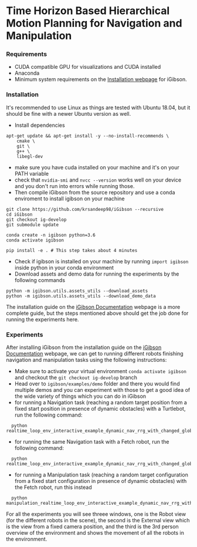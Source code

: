 <!-- #  iGibson: A Simulation Environment to train Robots in Large Realistic Interactive Scenes

<img src="./docs/images/igibsonlogo.png" width="500"> <img src="./docs/images/igibson.gif" width="250"> 

iGibson is a simulation environment providing fast visual rendering and physics simulation based on Bullet. iGibson is equipped with fifteen fully interactive high quality scenes, hundreds of large 3D scenes reconstructed from real homes and offices, and compatibility with datasets like CubiCasa5K and 3D-Front, providing 8000+ additional interactive scenes. Some of the features of iGibson include domain randomization, integration with motion planners and easy-to-use tools to collect human demonstrations. With these scenes and features, iGibson allows researchers to train and evaluate robotic agents that use visual signals to solve navigation and manipulation tasks such as opening doors, picking up and placing objects, or searching in cabinets.

### Latest Updates

[12/1/2020] Major update to iGibson to reach iGibson v1.0, for details please refer to our [arxiv preprint](https://arxiv.org/abs/2012.02924). 

- Release of iGibson dataset that includes 15 fully interactive scenes and 500+ object models annotated with materials and physical attributes on top of [existing 3D articulated models](https://cs.stanford.edu/~kaichun/partnet/).
- Compatibility to import [CubiCasa5K](https://github.com/CubiCasa/CubiCasa5k) and [3D-Front](https://tianchi.aliyun.com/specials/promotion/alibaba-3d-scene-dataset) scene descriptions leading to more than 8000 extra interactive scenes!
- New features in iGibson: Physically based rendering, 1-beam and 16-beam LiDAR, domain randomization, motion planning integration, tools to collect human demos and more!
- Code refactoring, better class structure and cleanup. 

[05/14/2020] Added dynamic light support :flashlight:

[04/28/2020] Added support for Mac OSX :computer:

### Citation
If you use iGibson or its assets and models, consider citing the following publication:

```
@article{shenigibson,
  title={iGibson, a Simulation Environment for Interactive Tasks in Large Realistic Scenes},
  author={Shen*, Bokui and Xia*, Fei and Li*, Chengshu and Mart{\'i}n-Mart{\'i}n*, Roberto and Fan, Linxi and Wang, Guanzhi and Buch, Shyamal and D’Arpino, Claudia and Srivastava, Sanjana and Tchapmi, Lyne P and  Vainio, Kent and Fei-Fei, Li and Savarese, Silvio},
  journal={arXiv preprint arXiv:2012.02924},
  year={2020}
}
```

### Documentation
The documentation for iGibson can be found here: [iGibson Documentation](http://svl.stanford.edu/igibson/docs/). It includes installation guide (including data download instructions), quickstart guide, code examples, and APIs.

If you want to know more about iGibson, you can also check out [our webpage](http://svl.stanford.edu/igibson),  [our
 updated arxiv preprint](https://arxiv.org/abs/2012.02924) and [our previous RAL+ICRA20 paper](https://arxiv.org/abs/1910.14442).

### Dowloading the Dataset of 3D Scenes

With iGibson v1.0 release, you will have access to 15 fully interactive scenes (100+ rooms) that can be
 used in simulation. As a highlight, here
 are the features we support. We also include 500+ object models.  

- Scenes are the
 result of converting 3D reconstructions of real homes into fully interactive simulatable models.
- Each scene corresponds to one floor of a real-world home.
The scenes are annotated with bounding box location and size of different objects, mostly furniture, e.g. cabinets, doors, stoves, tables, chairs, beds, showers, toilets, sinks...
- Scenes include layout information (occupancy, semantics)
- Each scene's lighting effect is designed manually, and the texture of the building elements (walls, floors, ceilings
) is baked offline with high-performant ray-tracing
- Scenes are defined in iGSDF (iGibson Scene Definition Format), an extension of URDF, and shapes are OBJ files with
 associated materials

For instructions to install iGibson and download dataset, you can visit [installation guide](http://svl.stanford.edu/igibson/docs/installation.html).

There are other datasets we link to iGibson. We include support to use CubiCasa5K and 3DFront scenes, adding up more than 8000 extra interactive scenes to use in iGibson! Check our documentation on how to use those.

We also maintain compatibility with datasets of 3D reconstructed large real-world scenes (homes and offices) that you can download and use with iGibson, for example from our previous simulator, Gibson. All of them will be accessible once you fill in this <a href="https://forms.gle/36TW9uVpjrE1Mkf9A" target="_blank">[form]</a>.

### Contributing
This is the github repository for iGibson (pip package `igibson`) 1.0 release. Bug reports, suggestions for improvement, as well as community developments are encouraged and appreciated. Please, consider creating an issue or sending us an email. 

The support for our previous version of the environment, Gibson, can be found in the [following repository](http://github.com/StanfordVL/GibsonEnv/).

# VR Information

Instructions for installing Gibson and VR integration on Windows 10.
Assuming a fresh install of Windows.

These instructions partially overlap with installing Gibson
http://svl.stanford.edu/igibson/docs/installation.html#installation-method 
but are tailored to run the VR components in Windows.


VR Station
==========

Install Steam and Steam VR, connect VR headset and base stations, set up VR room
Run steam performance test.

https://www.vive.com/eu/support/vive/category_howto/setting-up-for-the-first-time.html


Dependencies and environment:
=============================

* Skip this step if you have a working terminal setup in Windows

Follow these instructions to download and install Cygwin: https://www.cygwin.com/ and then https://www.howtogeek.com/howto/41382/how-to-use-linux-commands-in-windows-with-cygwin/ - Cygwin provides a similar experience to the Linux terminal on Windows, and makes working with iGibson much easier.

**Note:** In the article they add C:\Cygwin\bin to the PATH, but the name of your folder may differ. Check in your C: drive in file explorer to see whether you have a folder named Cygwin, or cygwin64 (or perhaps something different). Use this path instead.

**Pro tip:** To run the Windows command line, press Win+R, then type cmd. We recommend pinning this to your taskbar for easy access.

* git 
https://git-scm.com/download/win

* Python
https://www.python.org/downloads/release/python-377/

* Anaconda 
https://www.anaconda.com/distribution/#download-section

Make sure anaconda is added to the PATH by ticking the appropriate box during installation.

* Build Tools for Visual Studio:
Microsoft Visual C++ 14.0 is required. Get it with "Build Tools for Visual Studio": 
https://visualstudio.microsoft.com/downloads/
This is needed for bullet

* cmake:
https://cmake.org/download/
Needed for building MeshRendererContext and Pybind.

* SRAnipal (needed for eye tracking):
https://hub.vive.com/en-US/download

Download the VIVE_SRanipalInstaller msi file and install SRAnipal.

Companion Window:
=============================

iGibson VR utilizes Steam VR's built-in companion window to visualize what the user sees in their headset. To open this window, launch Steam VR. Then click on the hamburger menu in the top-left corner of the VR status menu (the dark blue window with icons for the VR devices).
Within that menu, locate the "Display VR View" button and click it. From this view, you can change which eye you are looking at (or look at both), and can make the window fullscreen.
Note that this window will be black until an application is running, and the headset is detected by the lighthouse sensors.

We also support a custom-build companion window that can run in iGibson - this can be enabled in the vr_config file, described below (although it is off by default).

Gibson
======

* Get codebase and assets:

```
$ git clone https://github.com/fxia22/iGibson.git --recursive (depending on your computer you may need to add the --init flag as well)
$ cd iGibson
$ git fetch origin
$ git checkout -b igvr origin/igvr
$ git submodule update --recursive
```

Follow the instructions on the iGibson website to obtain the iGibson assets and dataset (http://svl.stanford.edu/igibson/docs/).

* Create anaconda env:

```
$ conda create -n igvr python=3.6
```
Activate conda env:
```
$ conda activate igvr
```
* Install Gibson in anaconda env:
```
$ cd iGibson
```
- Make sure you are on the igvr branch.
```
$ pip install -e .
```

Now, with your conda environment activate, run the following two commands:
1) pip uninstall pybullet && pip install --no-cache-dir https://github.com/StanfordVL/bullet3/archive/master.zip (this replaces Stanford pybullet with SVL's pybullet, which contains optimizations for VR)
2) pip install podsixnet (networking library used in multi-user VR)

Important - VR functionality and where to find it:

You can find all the VR demos in iGibson/igibson/examples/demo/vr_demos, which has the following structure:

- vr demo files for normal VR

- atus folder containing lunch packing demo

- data_save_replay folder containing save/replay demos

- muvr folder containing multi-user VR demos

- robot_embodiment folder containing robot embodiment VR demos

Benchmarks:

We have two benchmarks - a hand and speed benchmark, both of which can be found in the top leve of the vr_demos folder. In these demos, you can time yourself performing various challenges,
such as putting objects away into specific containers/cabinets. Please see the comments in these demo files for more information.

VR settings and button mapping:

You can find the global vr settings in the vr_config.yaml in the igibson folder. Please change all VR settings from here. Within the settings, you will also find the button mapping from actions to buttons.
Please run vr_demos/vr_button_mapping.py to figure out which physical controller buttons correspond to which indices in OpenVR. It is only necessary to do this if you are remapping an existing controller,
or adding in a mapping for a new controller.

Additional information:
1) Most VR functions can be found in the igibson/simulator.py
2) The VrAgent and its associated VR objects can be found in igibson/objects/vr_objects.py
3) VR utility functions are found in igibson/utils/vr_utils.py
4) The VR renderer can be found in igibson/render/mesh_renderer.py
5) The underlying VR C++ code can be found in vr_mesh_render.h and .cpp in igibson/render/cpp

To get started with the iGibson VR experience run:

$ python vr_playground.py

By default the LOAD_PARTIAL boolean is set to false to speed up loading (loads first 10 objects into the scene as well as some objects to interact with). Please edit this variable to True if you wish to load the entire Rs_int scene.

Note: we recommend looking at igibson/render/mesh_renderer/mesh_renderer_vr.py to see the VrSettings class. A single VrSettings object is created and passed in to the Simulator constructor at the start of every demo, and you can modify it to change your experience. Here is a list of the things you can set, along with their default values:

  1) use_vr (default True) - whether to render to the HMD and use VR system or just render to screen (used for debugging)
  2) eye_tracking (default True) - whether to use eye tracking. Turn this off if your headset does not support eye tracking (only the HTC Vive Pro Eye does)
  3) touchpad_movement (default True) - whether to enable use of touchpad to move - this will help you get around large scenes if your play area is small
  4) movement_controller (default 'right') - device to controler movement - can be right or left (representing the corresponding controllers). Default is for right-handed people - please change to left if that is more comfortable.
  4) relative_movement_device (default 'hmd') - which device to use to control touchpad movement direction (can be any VR device). You should not need to change this.
  5) movement_speed (default 0.01) - how fast you move when using the touchpad. This number has been calibrated carefully, however feel free to change it if you want to speed up/slow down.

To use the VR assets, please access the Google drive folder at this link:
https://drive.google.com/drive/folders/1zm3ZpPc7yHwyALEGfsb0_NybFMvV81Um?usp=sharing
Please place all of these folders into your assets/models folder, with their original names. Place the fonts folder in the top-level assets directory.

Have fun in VR!

Helpful tips:
1) Press ESCAPE to force the fullscreen rendering window to close during program execution (although fullscreen is disabled by default)
2) Before using SRAnipal eye tracking, you may want to re-calibrate the eye tracker. Please go to the Vive system settings to perform this calibration. -->



#  Time Horizon Based Hierarchical Motion Planning for Navigation and Manipulation


### Requirements
- CUDA compatible GPU for visualizations and CUDA installed
- Anaconda
- Minimum system requirements on the [Installation webpage](http://svl.stanford.edu/igibson/docs/installation.html#installing-the-environment) for iGibson.

### Installation
It's recommended to use Linux as things are tested with Ubuntu 18.04, but it should be fine with a newer Ubuntu version as well.

- Install dependencies
```
apt-get update && apt-get install -y --no-install-recommends \
    cmake \
    git \
    g++ \
    libegl-dev
```
- make sure you have cuda installed on your machine and it's on your PATH variable
- check that `nvidia-smi` and `nvcc --version` works well on your device and you don't run into errors while running those.
- Then compile iGibson from the source repository and use a conda enviroment to install igibson on your machine
```
git clone https://github.com/krsandeep98/iGibson --recursive
cd iGibson
git checkout ig-develop
git submodule update

conda create -n igibson python=3.6
conda activate igibson

pip install -e . # This step takes about 4 minutes
```
- Check if igibson is installed on your machine by running `import igibson` inside python in your conda environment
- Download assets and demo data for running the experiments by the following commands
```
python -m igibson.utils.assets_utils --download_assets
python -m igibson.utils.assets_utils --download_demo_data
```

The installation guide on the [iGibson Documentation](http://svl.stanford.edu/igibson/docs/) webpage is a more complete guide, but the steps mentioned above should get the job done for running the experiments here.

### Experiments
<!-- <img src="./docs/images/igibsonlogo.png" width="500"> <img src="./docs/images/igibson.gif" width="250">  -->
After installing iGibson from the installation guide on the [iGibson Documentation](http://svl.stanford.edu/igibson/docs/) webpage, we can get to running different robots finishing navigation and manipulation tasks using the following instructions:

- Make sure to activate your virtual environment `conda activate igibson` and checkout the `git checkout ig-develop` branch
- Head over to `igibson/examples/demo` folder and there you would find multiple demos and you can experiment with those to get a good idea of the wide variety of things which you can do in iGibson
- for running a Navigation task (reaching a random target position from a fixed start position in presence of dynamic obstacles) with a Turtlebot, run the following command:
```
  python realtime_loop_env_interactive_example_dynamic_nav_rrg_with_changed_global_clock.py
```
- for running the same Navigation task with a Fetch robot, run the following command:
```
  python realtime_loop_env_interactive_example_dynamic_nav_rrg_with_changed_global_clock_Fetch.py
```
- for running a Manipulation task (reaching a random target configuration from a fixed start configuration in presence of dynamic obstacles) with the Fetch robot, run this instead
```
  python manipulation_realtime_loop_env_interactive_example_dynamic_nav_rrg_with_changed_global_clock.py
```

For all the experiments you will see threee windows, one is the Robot view (for the different robots in the scene), the second is the External view which is the view from a fixed camera position, and the third is the 3rd person overview of the environment and shows the movement of all the robots in the environment.

<!-- iGibson is a simulation environment providing fast visual rendering and physics simulation based on Bullet. iGibson is equipped with fifteen fully interactive high quality scenes, hundreds of large 3D scenes reconstructed from real homes and offices, and compatibility with datasets like CubiCasa5K and 3D-Front, providing 8000+ additional interactive scenes. Some of the features of iGibson include domain randomization, integration with motion planners and easy-to-use tools to collect human demonstrations. With these scenes and features, iGibson allows researchers to train and evaluate robotic agents that use visual signals to solve navigation and manipulation tasks such as opening doors, picking up and placing objects, or searching in cabinets. -->


